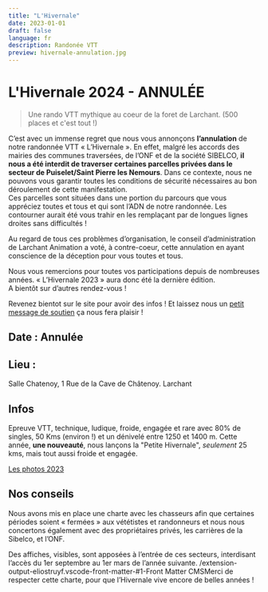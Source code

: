 ```yaml
---
title: "L'Hivernale"
date: 2023-01-01
draft: false
language: fr
description: Randonée VTT
preview: hivernale-annulation.jpg
---
```


# L'Hivernale 2024 - ANNULÉE

> Une rando VTT mythique au coeur de la foret de Larchant. (500 places et c'est tout !)

<!-- <a class="flex justify-center no-underline" href="#inscriptions">
<button class="px-4 py-2  rounded-xl bg-indigo-500 hover:bg-indigo-600 text-slate-100 hover:text-slate-200"> Inscriptions 2024 (en attente) </button>
</a> -->


C’est avec un immense regret que nous vous annonçons **l’annulation** de notre randonnée VTT « L’Hivernale ».
En effet, malgré les accords des mairies des communes traversées, de l’ONF et de la société SIBELCO, **il nous a été interdit de traverser certaines parcelles privées dans le secteur de Puiselet/Saint Pierre les Nemours**. Dans ce contexte, nous ne pouvons vous garantir toutes les conditions de sécurité nécessaires au bon déroulement de cette manifestation.  
Ces parcelles sont situées dans une portion du parcours que vous appréciez toutes et tous et qui sont l’ADN de notre randonnée. Les contourner aurait été vous trahir en les remplaçant par de longues lignes droites sans difficultés !  

Au regard de tous ces problèmes d’organisation, le conseil d’administration de Larchant Animation a voté, à contre-coeur, cette annulation en ayant conscience de la déception pour vous toutes et tous.   

Nous vous remercions pour toutes vos participations depuis de nombreuses années.
« L’Hivernale 2023 » aura donc été la dernière édition.  
A bientôt sur d’autres rendez-vous !


Revenez bientot sur le site pour avoir des infos ! Et laissez nous un [petit message de soutien](/contact) ça nous fera plaisir !



## Date : Annulée

## Lieu :

Salle Chatenoy, 1 Rue de la Cave de Châtenoy. Larchant

## Infos

Epreuve VTT, technique, ludique, froide, engagée et rare avec 80% de singles, 50 Kms (environ !) et un dénivelé entre 1250 et 1400 m.
Cette année, **une nouveauté**, nous lançons la "Petite Hivernale", _seulement_ 25 kms, mais tout aussi froide et engagée.

[Les photos 2023](https://www.flickr.com/photos/197712637@N08/sets/72177720305875728/)

## Nos conseils

Nous avons mis en place une charte avec les chasseurs afin que certaines périodes soient « fermées » aux vététistes et randonneurs et nous nous concertons également avec des propriétaires privés, les carrières de la Sibelco, et l’ONF.

Des affiches, visibles, sont apposées à l’entrée de ces secteurs, interdisant l’accès du 1er septembre au 1er mars de l’année suivante.
/extension-output-eliostruyf.vscode-front-matter-#1-Front Matter CMSMerci de respecter cette charte, pour que l’Hivernale vive encore de belles années !



<!-- <iframe width="950" height="850" src="https://larchant-animation.s2.yapla.com/fr/event-49641"></iframe> -->